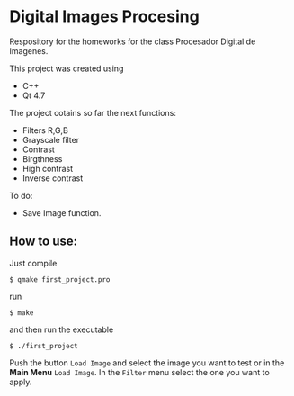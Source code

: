 # Digital Images Procesing
Respository for the homeworks for the class Procesador Digital de Imagenes. 

This project was created using

* C++
* Qt 4.7

The project cotains so far the next functions:

* Filters R,G,B
* Grayscale filter
* Contrast
* Birgthness
* High contrast
* Inverse contrast

To do:

* Save Image function. 

## How to use:

Just compile 

`$ qmake first_project.pro`

run

`$ make`

and then run the executable

`$ ./first_project`

Push the button `Load Image` and select the image you want to test or in the **Main Menu** `Load Image`. In the `Filter` menu select the one you want to apply. 


